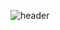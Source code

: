 ![header](https://Yerin.vercel.app/api?type=wave&color=auto&height=300&section=header&text=capsule%20render&fontSize=90)
